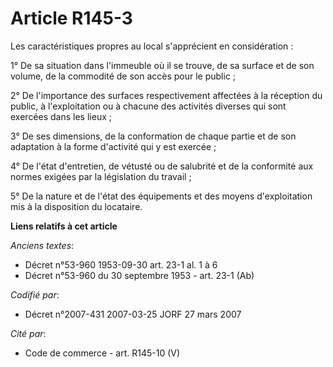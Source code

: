 # Article R145-3

Les caractéristiques propres au local s'apprécient en considération :

1° De sa situation dans l'immeuble où il se trouve, de sa surface et de son volume, de la commodité de son accès pour le
public ;

2° De l'importance des surfaces respectivement affectées à la réception du public, à l'exploitation ou à chacune des
activités diverses qui sont exercées dans les lieux ;

3° De ses dimensions, de la conformation de chaque partie et de son adaptation à la forme d'activité qui y est exercée ;

4° De l'état d'entretien, de vétusté ou de salubrité et de la conformité aux normes exigées par la législation du travail ;

5° De la nature et de l'état des équipements et des moyens d'exploitation mis à la disposition du locataire.

**Liens relatifs à cet article**

_Anciens textes_:

  - Décret n°53-960 1953-09-30 art. 23-1 al. 1 à 6
  - Décret n°53-960 du 30 septembre 1953 - art. 23-1 (Ab)

_Codifié par_:

  - Décret n°2007-431 2007-03-25 JORF 27 mars 2007

_Cité par_:

  - Code de commerce - art. R145-10 (V)
